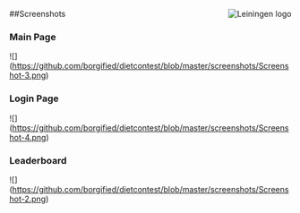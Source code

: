 ##Screenshots
<img src="https://github.com/downloads/technomancy/leiningen/leiningen-banner.png" alt="Leiningen logo" title="The man himself" align="right" />
### Main Page
![] (https://github.com/borgified/dietcontest/blob/master/screenshots/Screenshot-3.png)


### Login Page
![] (https://github.com/borgified/dietcontest/blob/master/screenshots/Screenshot-4.png)


### Leaderboard
![] (https://github.com/borgified/dietcontest/blob/master/screenshots/Screenshot-2.png)
